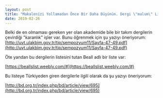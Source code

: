 ```yaml
---
layout: post
title: "Makalenizi Yollamadan Önce Bir Daha Düşünün. Dergi \"malum\" Listede mi?"
date: 2019-02-26
---
```


Belki de en olmaması gereken yer olan akademide bile bir takım dergilerin çevirdiği "karanlık" işler var. Bunu öğrenmek için şu yazıyı öneriyorum: [http://uvt.ulakbim.gov.tr/tip/sempozyum11/Sayfa-47-49.pdf](http://uvt.ulakbim.gov.tr/tip/sempozyum11/Sayfa-47-49.pdf)

Öte yandan bu dergilerin listesini tutan Beall adlı bir liste var:

[https://beallslist.weebly.com/#](https://beallslist.weebly.com/#)

Bu listeye Türkiyeden giren dergilerle ilgili olarak da şu yazıyı öneriyorum:

[http://bd.org.tr/index.php/bd/article/view/695](http://bd.org.tr/index.php/bd/article/view/695)
